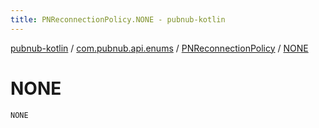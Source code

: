 ```yaml
---
title: PNReconnectionPolicy.NONE - pubnub-kotlin
---
```


[pubnub-kotlin](../../index.html) / [com.pubnub.api.enums](../index.html) / [PNReconnectionPolicy](index.html) / [NONE](./-n-o-n-e.html)

# NONE

`NONE`